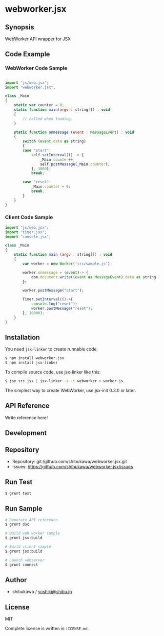 webworker.jsx
===========================================

Synopsis
---------------

WebWorker API wrapper for JSX

Code Example
---------------

### WebWorker Code Sample

```js

import "js/web.jsx";
import "webworker.jsx";

class _Main
{
    static var counter = 0;
    static function main(argv : string[]) : void
    {
        // called when loading.
    }

    static function onmessage (event : MessageEvent) : void
    {
        switch (event.data as string)
        {
        case "start":
            self.setInterval(() -> {
                _Main.counter++;
                self.postMessage(_Main.counter);
            }, 1000);
            break;

        case "reset":
            _Main.counter = 0;
            break;
        }
    }
}
```

### Client Code Sample

```js
import "js/web.jsx";
import "timer.jsx";
import "console.jsx";

class _Main
{
    static function main (argv : string[]) : void
    {
        var worker = new Worker('src/sample.js');

        worker.onmessage = (event)-> {
            dom.document.write((event as MessageEvent).data as string + '<br/>');
        };

        worker.postMessage("start");

        Timer.setInterval(()->{
            console.log("reset");
            worker.postMessage("reset");
        }, 10000);
    }
}
```

Installation
---------------

You need `jsx-linker` to create runnable code:

```sh
$ npm install webworker.jsx
$ npm install jsx-linker
```

To compile source code, use jsx-linker like this:

```sh
$ jsx src.jsx | jsx-linker -s -t webworker > worker.js
```

The simplest way to create WebWorker, use jsx-init 0.3.0 or later.

API Reference
------------------

Write reference here!

Development
-------------

## Repository

* Repository: git:/github.com/shibukawa/webworker.jsx.git
* Issues: https://github.com/shibukawa/webworker.jsx/issues

## Run Test

```sh
$ grunt test
```

## Run Sample

```sh
# Generate API reference
$ grunt doc

# Build web worker sample
$ grunt jsx:build

# Build client sample
$ grunt jsx:build

# Launch webserver
$ grunt connect
```

Author
---------

* shibukawa / yoshiki@shibu.jp

License
------------

MIT

Complete license is written in `LICENSE.md`.
